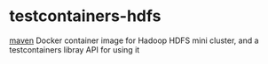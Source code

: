 
# testcontainers-hdfs
[maven](https://maven-badges.herokuapp.com/maven-central/io.github.omaraloraini/testcontainers-hdfs/badge.png?gav=true)
Docker container image for Hadoop HDFS mini cluster, and a testcontainers libray API for using it

